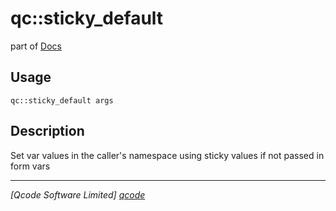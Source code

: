 qc::sticky_default
==================

part of [Docs](.)

Usage
-----
`qc::sticky_default args`

Description
-----------
Set var values in the caller's namespace using sticky values if not passed in form vars

----------------------------------
*[Qcode Software Limited] [qcode]*

[qcode]: http://www.qcode.co.uk "Qcode Software"